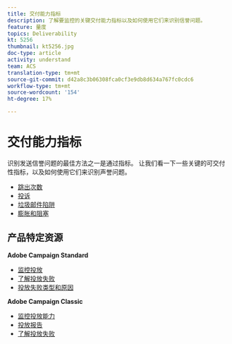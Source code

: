 ```yaml
---
title: 交付能力指标
description: 了解要监控的关键交付能力指标以及如何使用它们来识别信誉问题。
feature: 量度
topics: Deliverability
kt: 5256
thumbnail: kt5256.jpg
doc-type: article
activity: understand
team: ACS
translation-type: tm+mt
source-git-commit: d42a8c3b06308fca0cf3e9db8d634a767fc0cdc6
workflow-type: tm+mt
source-wordcount: '154'
ht-degree: 17%

---
```



# 交付能力指标

识别发送信誉问题的最佳方法之一是通过指标。 让我们看一下一些关键的可交付性指标，以及如何使用它们来识别声誉问题。

* [跳出次数](/help/metrics/bounces.md)
* [投诉](/help/metrics/complaints.md)
* [垃圾邮件陷阱](/help/metrics/spam-traps.md)
* [膨胀和阻塞](/help/metrics/bulking-and-blocking.md)

## 产品特定资源

**Adobe Campaign Standard**

* [监控投放](https://experienceleague.adobe.com/docs/campaign-standard/using/testing-and-sending/monitoring-messages/monitoring-a-delivery.html?lang=en#testing-and-sending)
* [了解投放失败](https://experienceleague.adobe.com/docs/campaign-standard/using/testing-and-sending/monitoring-messages/understanding-delivery-failures.html?lang=en#about-delivery-failures)
* [投放失败类型和原因](https://experienceleague.adobe.com/docs/campaign-standard/using/testing-and-sending/monitoring-messages/understanding-delivery-failures.html?lang=en#delivery-failure-types-and-reasons)

**Adobe Campaign Classic**

* [监控投放能力](https://experienceleague.adobe.com/docs/campaign-standard/using/testing-and-sending/managing-deliverability/monitor-deliverability.html)
* [投放报告](https://experienceleague.adobe.com/docs/campaign-classic/using/reporting/reports-on-deliveries/delivery-reports.html)
* [了解投放失败](https://experienceleague.adobe.com/docs/campaign-classic/using/sending-messages/monitoring-deliveries/understanding-delivery-failures.html?lang=en#sending-messages)
